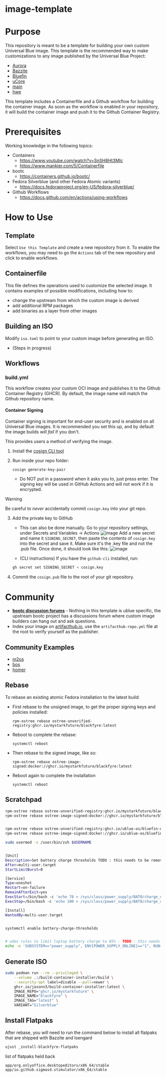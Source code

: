 # image-template

# Purpose

This repository is meant to be a template for building your own custom Universal Blue image. This template is the recommended way to make customizations to any image published by the Universal Blue Project:
- [Aurora](https://getaurora.dev/)
- [Bazzite](https://bazzite.gg/)
- [Bluefin](https://projectbluefin.io/)
- [uCore](https://projectucore.io/)
- [main](https://github.com/ublue-os/main/)
- [hwe](https://github.com/ublue-os/hwe/) 

This template includes a Containerfile and a Github workflow for building the container image. As soon as the workflow is enabled in your repository, it will build the container image and push it to the Github Container Registry.

# Prerequisites

Working knowledge in the following topics:

- Containers
  - https://www.youtube.com/watch?v=SnSH8Ht3MIc
  - https://www.mankier.com/5/Containerfile
- bootc
  - https://containers.github.io/bootc/
- Fedora Silverblue (and other Fedora Atomic variants)
  - https://docs.fedoraproject.org/en-US/fedora-silverblue/
- Github Workflows
  - https://docs.github.com/en/actions/using-workflows

# How to Use

## Template

Select `Use this Template` and create a new repository from it. To enable the workflows, you may need to go the `Actions` tab of the new repository and click to enable workflows.

## Containerfile

This file defines the operations used to customize the selected image. It contains examples of possible modifications, including how to:
- change the upstream from which the custom image is derived
- add additional RPM packages
- add binaries as a layer from other images

## Building an ISO

Modify `iso.toml` to point to your custom image before generating an ISO.

- (Steps in progress)

## Workflows

### build.yml

This workflow creates your custom OCI image and publishes it to the Github Container Registry (GHCR). By default, the image name will match the Github repository name.

#### Container Signing

Container signing is important for end-user security and is enabled on all Universal Blue images. It is recommended you set this up, and by default the image builds *will fail* if you don't.

This provides users a method of verifying the image.

1. Install the [cosign CLI tool](https://edu.chainguard.dev/open-source/sigstore/cosign/how-to-install-cosign/#installing-cosign-with-the-cosign-binary)

2. Run inside your repo folder:

    ```bash
    cosign generate-key-pair
    ```

    
    - Do NOT put in a password when it asks you to, just press enter. The signing key will be used in GitHub Actions and will not work if it is encrypted.

> [!WARNING]
> Be careful to *never* accidentally commit `cosign.key` into your git repo.

3. Add the private key to GitHub

    - This can also be done manually. Go to your repository settings, under Secrets and Variables -> Actions
    ![image](https://user-images.githubusercontent.com/1264109/216735595-0ecf1b66-b9ee-439e-87d7-c8cc43c2110a.png)
    Add a new secret and name it `SIGNING_SECRET`, then paste the contents of `cosign.key` into the secret and save it. Make sure it's the .key file and not the .pub file. Once done, it should look like this:
    ![image](https://user-images.githubusercontent.com/1264109/216735690-2d19271f-cee2-45ac-a039-23e6a4c16b34.png)

    - (CLI instructions) If you have the `github-cli` installed, run:

    ```bash
    gh secret set SIGNING_SECRET < cosign.key
    ```

4. Commit the `cosign.pub` file to the root of your git repository.

# Community

- [**bootc discussion forums**](https://github.com/containers/bootc/discussions) - Nothing in this template is ublue specific, the upstream bootc project has a discussions forum where custom image builders can hang out and ask questions.
- Index your image on [artifacthub.io](https://artifacthub.io), use the `artifacthub-repo.yml` file at the root to verify yourself as the publisher. 

## Community Examples

- [m2os](https://github.com/m2giles/m2os)
- [bos](https://github.com/bsherman/bos)
- [homer](https://github.com/bketelsen/homer/)



## Rebase

To rebase an existing atomic Fedora installation to the latest build:

- First rebase to the unsigned image, to get the proper signing keys and policies installed:
  ```
  rpm-ostree rebase ostree-unverified-registry:ghcr.io/mystarkfuture/blackfyre:latest
  ```
- Reboot to complete the rebase:
  ```
  systemctl reboot
  ```
- Then rebase to the signed image, like so:
  ```
  rpm-ostree rebase ostree-image-signed:docker://ghcr.io/mystarkfuture/blackfyre:latest
  ```
- Reboot again to complete the installation
  ```
  systemctl reboot
  ```


## Scratchpad

```bash
rpm-ostree rebase ostree-unverified-registry:ghcr.io/mystarkfuture/blackfyre:latest
rpm-ostree rebase ostree-image-signed:docker://ghcr.io/mystarkfuture/blackfyre:latest


rpm-ostree rebase ostree-unverified-registry:ghcr.io/ublue-os/bluefin-dx:latest
rpm-ostree rebase ostree-image-signed:docker://ghcr.io/ublue-os/bluefin-dx:latest

sudo usermod -s /user/bin/zsh $USERNAME


[Unit]
Description=Set battery charge thresholds TODO : this needs to be removed in Gnome 48
After=multi-user.target
StartLimitBurst=0

[Service]
Type=oneshot
Restart=on-failure
RemainAfterExit=yes
ExecStart=/bin/bash -c 'echo 78 > /sys/class/power_supply/BAT0/charge_control_start_threshold; echo 85 > /sys/class/power_supply/BAT0/charge_control_end_threshold'
ExecStop=/bin/bash -c 'echo 100 > /sys/class/power_supply/BAT0/charge_control_end_threshold; echo 99 > /sys/class/power_supply/BAT0/charge_control_start_threshold'

[Install]
WantedBy=multi-user.target


systemctl enable battery-charge-thresholds


# udev rules to limit laptop battery charge to 85% - TODO : this needs to be removed in Gnome 48
echo -e 'SUBSYSTEM=="power_supply", ENV{POWER_SUPPLY_ONLINE}=="1", RUN+="/bin/sh -c '\''echo 85 > /sys/class/power_supply/BAT0/charge_control_end_threshold'\''"' | tee -a /etc/udev/rules.d/r_battery.rules

```


## Generate ISO
```bash
sudo podman run --rm --privileged \
    --volume .:/build-container-installer/build \
    --security-opt label=disable --pull=newer \
    ghcr.io/jasonn3/build-container-installer:latest \
    IMAGE_REPO="ghcr.io/mystarkfuture" \
    IMAGE_NAME="blackfyre" \
    IMAGE_TAG="latest" \
    VARIANT="Silverblue"

```


## Install Flatpaks
After rebase, you will need to run the command below to install all flatpaks that are shipped with Bazzite and Isengard

```bash
ujust _install-blackfyre-flatpaks
```

list of flatpaks held back
```
app/org.onlyoffice.desktopeditors/x86_64/stable
app/io.github.sigmasd.stimulator/x86_64/stable
```

